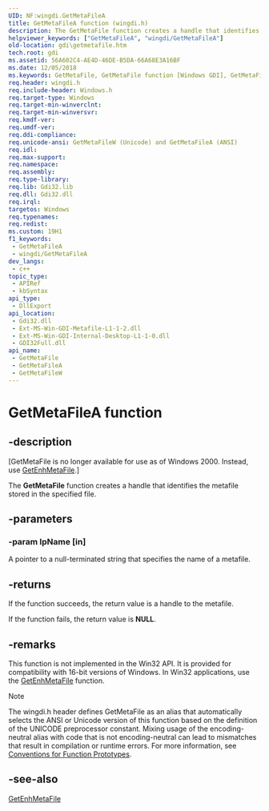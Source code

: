 ```yaml
---
UID: NF:wingdi.GetMetaFileA
title: GetMetaFileA function (wingdi.h)
description: The GetMetaFile function creates a handle that identifies the metafile stored in the specified file. (ANSI)
helpviewer_keywords: ["GetMetaFileA", "wingdi/GetMetaFileA"]
old-location: gdi\getmetafile.htm
tech.root: gdi
ms.assetid: 56A602C4-AE4D-46DE-B5DA-66A68E3A16BF
ms.date: 12/05/2018
ms.keywords: GetMetaFile, GetMetaFile function [Windows GDI], GetMetaFileA, GetMetaFileW, gdi.getmetafile, wingdi/GetMetaFile, wingdi/GetMetaFileA, wingdi/GetMetaFileW
req.header: wingdi.h
req.include-header: Windows.h
req.target-type: Windows
req.target-min-winverclnt: 
req.target-min-winversvr: 
req.kmdf-ver: 
req.umdf-ver: 
req.ddi-compliance: 
req.unicode-ansi: GetMetaFileW (Unicode) and GetMetaFileA (ANSI)
req.idl: 
req.max-support: 
req.namespace: 
req.assembly: 
req.type-library: 
req.lib: Gdi32.lib
req.dll: Gdi32.dll
req.irql: 
targetos: Windows
req.typenames: 
req.redist: 
ms.custom: 19H1
f1_keywords:
 - GetMetaFileA
 - wingdi/GetMetaFileA
dev_langs:
 - c++
topic_type:
 - APIRef
 - kbSyntax
api_type:
 - DllExport
api_location:
 - Gdi32.dll
 - Ext-MS-Win-GDI-Metafile-L1-1-2.dll
 - Ext-MS-Win-GDI-Internal-Desktop-L1-1-0.dll
 - GDI32Full.dll
api_name:
 - GetMetaFile
 - GetMetaFileA
 - GetMetaFileW
---
```


# GetMetaFileA function


## -description

<p class="CCE_Message">[GetMetaFile is no longer available for use as of Windows 2000. Instead, use <a href="/windows/desktop/api/wingdi/nf-wingdi-getenhmetafilea">GetEnhMetaFile</a>.]

The <b>GetMetaFile</b> function creates a handle that identifies the metafile stored in the specified file.

## -parameters

### -param lpName [in]

A pointer to a null-terminated string that specifies the name of a metafile.

## -returns

If the function succeeds, the return value is a handle to the metafile.

If the function fails, the return value is <b>NULL</b>.

## -remarks

This function is not implemented in the Win32 API. It is provided for compatibility with 16-bit versions of Windows. In Win32 applications, use the <a href="/windows/desktop/api/wingdi/nf-wingdi-getenhmetafilea">GetEnhMetaFile</a> function.





> [!NOTE]
> The wingdi.h header defines GetMetaFile as an alias that automatically selects the ANSI or Unicode version of this function based on the definition of the UNICODE preprocessor constant. Mixing usage of the encoding-neutral alias with code that is not encoding-neutral can lead to mismatches that result in compilation or runtime errors. For more information, see [Conventions for Function Prototypes](/windows/win32/intl/conventions-for-function-prototypes).

## -see-also

<a href="/windows/desktop/api/wingdi/nf-wingdi-getenhmetafilea">GetEnhMetaFile</a>

